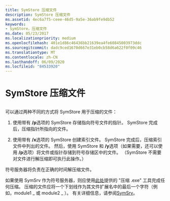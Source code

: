 ```yaml
---
title: SymStore 压缩文件
description: SymStore 压缩文件
ms.assetid: 4ec6a7f5-ceee-46d5-9a5e-36ab9fe9db52
keywords:
- SymStore，压缩文件
ms.date: 05/23/2017
ms.localizationpriority: medium
ms.openlocfilehash: 401e1d86c46436bb21639ea4fe60845003973ddc
ms.sourcegitcommit: dadc9ced1670d667e31eb0cb58d6a622f0f09c46
ms.translationtype: MT
ms.contentlocale: zh-CN
ms.lasthandoff: 06/09/2020
ms.locfileid: "84533920"
---
```

# <a name="symstore-compressed-files"></a>SymStore 压缩文件


## <span id="ddk_symbol_files_overview_dbg"></span><span id="DDK_SYMBOL_FILES_OVERVIEW_DBG"></span>


可以通过两种不同的方式将 SymStore 用于压缩的文件：

1.  使用带有 **/p**选项的 SymStore 存储指向符号文件的指针。 SymStore 完成后，压缩指针所指向的文件。

2.  使用带有 **/x**选项的 SymStore 创建索引文件。 SymStore 完成后，压缩索引文件中列出的文件。 然后，使用 SymStore 和 **/y**选项（如果需要，还可以使用 **/p**选项）将文件或指针存储到符号存储区中的文件。 （SymStore 不需要对文件进行解压缩即可执行此操作。）

符号服务器将负责在正确的时间解压缩文件。

如果使用 SymSrv 作为符号服务器，则应使用[此处](https://www.microsoft.com/download/details.aspx?displaylang=en&id=17657 )提供的 "压缩 .exe" 工具完成任何压缩。 压缩的文件应将一个下划线作为其文件扩展名中的最后一个字符（例如，module1 \_ 或 module2 \_ ）。 有关详细信息，请参阅[SymSrv](symsrv.md)。

 

 





